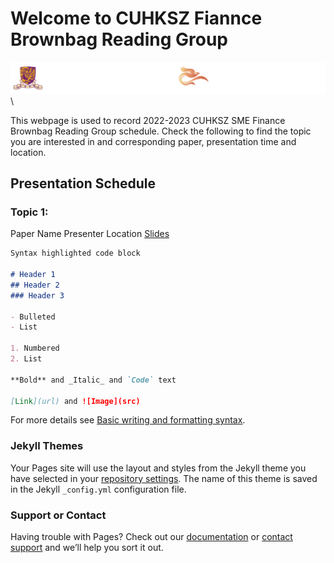 # Welcome to CUHKSZ Fiannce Brownbag Reading Group
![cuhkszsme.png](https://github.com/cuhkszfin/cuhkszfin.github.io/blob/main/20210618-logo%E5%8F%8D%E7%99%BD.png)\

This webpage is used to record 2022-2023 CUHKSZ SME Finance Brownbag Reading Group schedule. Check the following to find the topic you are interested in and corresponding paper, presentation time and location.

## Presentation Schedule
### Topic 1:
Paper Name Presenter Location [Slides](url)

```markdown
Syntax highlighted code block

# Header 1
## Header 2
### Header 3

- Bulleted
- List

1. Numbered
2. List

**Bold** and _Italic_ and `Code` text

[Link](url) and ![Image](src)
```

For more details see [Basic writing and formatting syntax](https://docs.github.com/en/github/writing-on-github/getting-started-with-writing-and-formatting-on-github/basic-writing-and-formatting-syntax).

### Jekyll Themes

Your Pages site will use the layout and styles from the Jekyll theme you have selected in your [repository settings](https://github.com/cuhkszfin/cuhkszfin.github.io/settings/pages). The name of this theme is saved in the Jekyll `_config.yml` configuration file.

### Support or Contact

Having trouble with Pages? Check out our [documentation](https://docs.github.com/categories/github-pages-basics/) or [contact support](https://support.github.com/contact) and we’ll help you sort it out.
